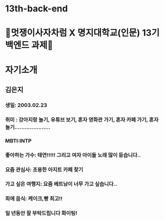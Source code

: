 # 13th-back-end

# 🦁멋쟁이사자차럼 X 명지대학교(인문) 13기 백엔드 과제🦁


# 자기소개

## 김은지

### 생일: 2003.02.23

### 취미 : 강아지랑 놀기, 유튜브 보기, 혼자 영화관 가기, 혼자 카페 가기, 혼자 놀기.....................

### MBTI:INTP

### 좋아하는 가수: 태연!!!!! 그리고 여자 아이돌 노래 많이 듣습니다..

### 요즘 관심사: 조용한 아지트 카페 찾기

### 가고 싶은 여행지: 요즘 베트남이 너무 가고 싶습니다.. 

### 최애 음식: 케이크,빵 최고!!

### 일 년동안 잘 부탁드립니다 화이팅!